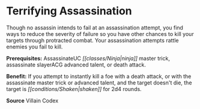 ﻿---
cssclass: [feats]

---
# Terrifying Assassination

Though no assassin intends to fail at an assassination attempt, you find ways to reduce the severity of failure so you have other chances to kill your targets through protracted combat. Your assassination attempts rattle enemies you fail to kill.

**Prerequisites:** AssassinateUC _[[classes/Ninja|ninja]]_ master trick, assassinate slayerACG advanced talent, or death attack.

**Benefit:** If you attempt to instantly kill a foe with a death attack, or with the assassinate master trick or advanced talent, and the target doesn't die, the target is _[[conditions/Shaken|shaken]]_ for 2d4 rounds.

**Source** Villain Codex
